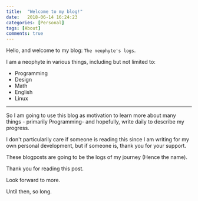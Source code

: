 ```yaml
---
title:  "Welcome to my blog!"
date:   2018-06-14 16:24:23
categories: [Personal]
tags: [About]
comments: true
---
```

Hello, and welcome to my blog: `The neophyte's logs`. 

I am a neophyte in various things, including but not limited to:
* Programming
* Design
* Math
* English
* Linux


<hr/>


So I am going to use this blog as motivation to learn more about many things - primarily Programming- and hopefully, write daily to describe my progress. <br/>


I don't particularily care if someone is reading this since I am writing for my own personal development, but if someone is, thank you for your support.

 These blogposts are going to be the logs of my journey (Hence the name). <br/>


Thank you for reading this post.

 Look forward to more. 
 
 Until then, so long.